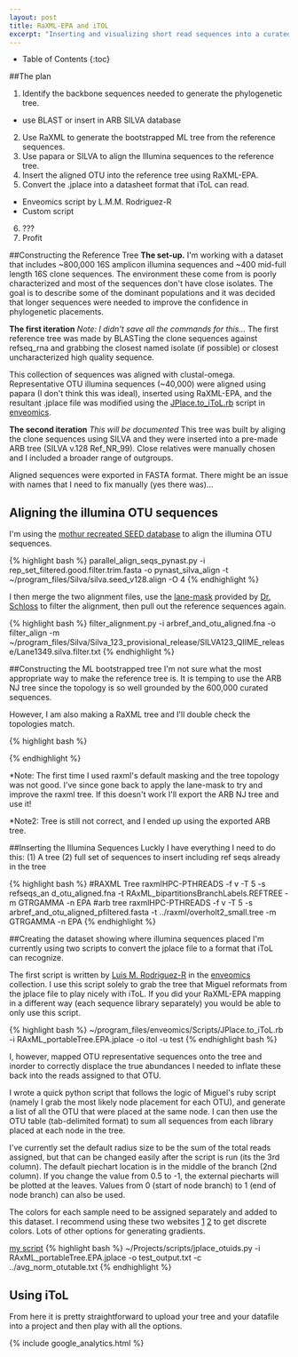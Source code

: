 ```yaml
---
layout: post
title: RaXML-EPA and iTOL
excerpt: "Inserting and visualizing short read sequences into a curated phylogenetic tree using RaXML-EPA and the interactive tree of life."
---
```

* Table of Contents
{:toc}

##The plan
1. Identify the backbone sequences needed to generate the phylogenetic tree.
 - use BLAST or insert in ARB SILVA database
2. Use RaXML to generate the bootstrapped ML tree from the reference sequences.
3. Use papara or SILVA to align the Illumina sequences to the reference tree.
4. Insert the aligned OTU into the reference tree using RaXML-EPA.
5. Convert the .jplace into a datasheet format that iToL can read.
 - Enveomics script by L.M.M. Rodriguez-R
 - Custom script
6. ???
7. Profit


##Constructing the Reference Tree
**The set-up.**
I'm working with a dataset that includes ~800,000 16S amplicon illumina sequences and ~400 mid-full length 16S clone sequences. The environment these come from is poorly characterized and most of the sequences don't have close isolates. The goal is to describe some of the dominant populations and it was decided that longer sequences were needed to improve the confidence in phylogenetic placements.

**The first iteration**
*Note: I didn't save all the commands for this...*
The first reference tree was made by BLASTing the clone sequences against refseq_rna and grabbing the closest named isolate (if possible) or closest uncharacterized high quality sequence.

This collection of sequences was aligned with clustal-omega. Representative OTU illumina sequences (~40,000) were aligned using papara (I don't think this was ideal), inserted using RaXML-EPA, and the resultant .jplace file was modified using the [JPlace.to_iToL.rb](https://github.com/lmrodriguezr/enveomics/blob/master/Scripts/JPlace.to_iToL.rb) script in [enveomics](http://enve-omics.ce.gatech.edu/enveomics/).

**The second iteration**
*This will be documented*
This tree was built by aliging the clone sequences using SILVA and they were inserted into a pre-made ARB tree (SILVA v.128 Ref_NR_99). Close relatives were manually chosen and I included a broader range of outgroups.

Aligned sequences were exported in FASTA format. There might be an issue with names that I need to fix manually (yes there was)...

## Aligning the illumina OTU sequences
I'm using the [mothur recreated SEED database](https://www.mothur.org/w/images/a/a4/Silva.seed_v128.tgz) to align the illumina OTU sequences.

{% highlight bash %}
parallel_align_seqs_pynast.py -i rep_set_filtered.good.filter.trim.fasta -o pynast_silva_align -t ~/program_files/Silva/silva.seed_v128.align -O 4
{% endhighlight %}

I then merge the two alignment files, use the [lane-mask](https://www.mothur.org/wiki/Lane_mask) provided by [Dr. Schloss](http://www.schlosslab.org/) to filter the alignment, then pull out the reference sequences again. 

{% highlight bash %}
filter_alignment.py -i arbref_and_otu_aligned.fna -o filter_align -m ~/program_files/Silva/Silva_123_provisional_release/SILVA123_QIIME_release/Lane1349.silva.filter.txt
{% endhighlight %}


##Constructing the ML bootstrapped tree
I'm not sure what the most appropriate way to make the reference tree is. It is temping to use the ARB NJ tree since the topology is so well grounded by the 600,000 curated sequences.

However, I am also making a RaXML tree and I'll double check the topologies match.

{% highlight bash %}

{% endhighlight %}

*Note: The first time I used raxml's default masking and the tree topology was not good. I've since gone back to apply the lane-mask to try and improve the raxml tree. If this doesn't work I'll export the ARB NJ tree and use it!

*Note2: Tree is still not correct, and I ended up using the exported ARB tree.

##Inserting the Illumina Sequences
Luckly I have everything I need to do this:
(1) A tree
(2) full set of sequences to insert including ref seqs already in the tree

{% highlight bash %}
#RAXML Tree
raxmlHPC-PTHREADS -f v -T 5 -s refseqs_an
d_otu_aligned.fna -t RAxML_bipartitionsBranchLabels.REFTREE -m GTRGAMMA -n EPA
#arb tree
raxmlHPC-PTHREADS -f v -T 5 -s arbref_and_otu_aligned_pfiltered.fasta -t ../raxml/overholt2_small.tree -m GTRGAMMA -n EPA
{% endhighlight %}

##Creating the dataset showing where illumina sequences placed
I'm currently using two scripts to convert the jplace file to a format that iToL can recognize.

The first script is written by [Luis M. Rodriguez-R](http://lmrodriguezr.github.io/) in the [enveomics](https://peerj.com/preprints/1900/) collection. I use this script solely to grab the tree that Miguel reformats from the jplace file to play nicely with iToL. If you did your RaXML-EPA mapping in a different way (each sequence library separately) you would be able to only use this script.

{% highlight bash %}
~/program_files/enveomics/Scripts/JPlace.to_iToL.rb -i RAxML_portableTree.EPA.jplace -o itol -u test
{% endhighlight bash %}

I, however, mapped OTU representative sequences onto the tree and inorder to correctly displace the true abundances I needed to inflate these back into the reads assigned to that OTU.

I wrote a quick python script that follows the logic of Miguel's ruby script (namely I grab the most likely node placement for each OTU), and generate a list of all the OTU that were placed at the same node. I can then use the OTU table (tab-delimited format) to sum all sequences from each library placed at each node in the tree.

I've currently set the default radius size to be the sum of the total reads assigned, but that can be changed easily after the script is run (its the 3rd column). The default piechart location is in the middle of the branch (2nd column). If you change the value from 0.5 to -1, the external piecharts will be plotted at the leaves. Values from 0 (start of node branch) to 1 (end of node branch) can also be used.

The colors for each sample need to be assigned separately and added to this dataset. I recommend using these two websites [1](http://tools.medialab.sciences-po.fr/iwanthue/examples.php) [2](http://phrogz.net/css/distinct-colors.html) to get discrete colors. Lots of other options for generating gradients.

[my script]({{site.url}}/assets/internal_files/jplace_otuids.py)
{% highlight bash %}
~/Projects/scripts/jplace_otuids.py -i RAxML_portableTree.EPA.jplace -o test_output.txt -c ../avg_norm_otutable.txt
{% endhighlight %}

## Using iToL
From here it is pretty straightforward to upload your tree and your datafile into a project and then play with all the options.

{% include google_analytics.html %}

